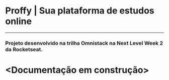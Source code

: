 # Proffy | Sua plataforma de estudos online
---
### Projeto desenvolvido na trilha Omnistack na Next Level Week 2 da Rocketseat.
# <Documentação em construção>
